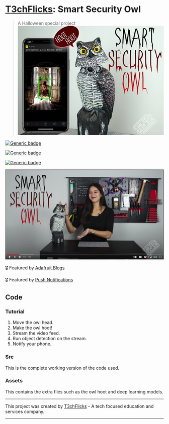 # [T3chFlicks](https://t3chflicks.org): Smart Security Owl 
> A Halloween special project [![YOUTUBE_VIDEO](./thumbnail.jpeg)](https://www.youtube.com/watch?v=aLX4btGs_x8)



[![Generic badge](https://img.shields.io/badge/Blog_Post-Github-orange.svg)](./blog_post.md)

[![Generic badge](https://img.shields.io/badge/Blog_Post-Medium-blue.svg)](https://t3chflicks.medium.com/zombie-detecting-smart-security-owl-deep-learning-e3f3c861dd6a)

[![Generic badge](https://img.shields.io/badge/Youtube-Video-red.svg)](https://www.youtube.com/watch?v=aLX4btGs_x8)

 [![Everything Is AWESOME](./yt.png)](https://www.youtube.com/watch?v=aLX4btGs_x8 "Youtube Video")

🎖️ Featured by [Adafruit Blogs](https://blog.adafruit.com/2019/12/06/zombie-detecting-smart-security-owl-piday-raspberrypi-raspberry_pi/)

🎖️ Featured by [Push Notifications](https://pushed.co/blog/pushed-in-the-real-world-zombie-detecting-smart-security-owl)

## Code
### Tutorial
1. Move the owl head.
2. Make the owl hoot!
3. Stream the video feed.
4. Run object detection on the stream.
5. Notify your phone.

### Src
This is the complete working version of the code used.

### Assets
This contains the extra files such as the owl hoot and deep learning models.

---

This project was created by [T3chFlicks](https://t3chflicks.org) - A tech focused education and services company.

---
